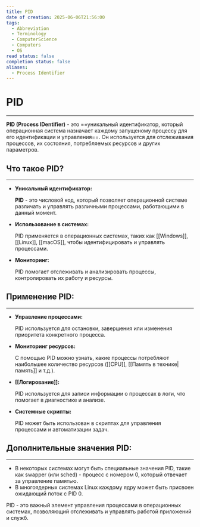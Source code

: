 ```yaml
---
title: PID
date of creation: 2025-06-06T21:56:00
tags:
  - Abbreviation
  - Terminology
  - ComputerScience
  - Computers
  - OS
read status: false
completion status: false
aliases:
  - Process Identifier
---
```

# PID
---

**PID (Process IDentifier)** - это ==уникальный идентификатор, который операционная система назначает каждому запущеному процессу для его идентификации и управления==. Он используется для отслеживания процессов, их состояния, потребляемых ресурсов и других параметров.


## Что такое PID?
---

- **Уникальный идентификатор:**
    
    **PID** - это числовой код, который позволяет операционной системе различать и управлять различными процессами, работающими в данный момент.
    
- **Использование в системах:**
    
    PID применяется в операционных системах, таких как [[Windows]], [[Linux]], [[macOS]], чтобы идентифицировать и управлять процессами.
    
- **Мониторинг:**
    
    PID помогает отслеживать и анализировать процессы, контролировать их работу и ресурсы. 
    


## Применение PID:
---

- **Управление процессами:**
    
    PID используется для остановки, завершения или изменения приоритета конкретного процесса.
    
- **Мониторинг ресурсов:**
    
    С помощью PID можно узнать, какие процессы потребляют наибольшее количество ресурсов ([[CPU]], [[Память в технике|память]] и т.д.).
    
- **[[Логирование]]:**
    
    PID используется для записи информации о процессах в логи, что помогает в диагностике и анализе.
    
- **Системные скрипты:**
    
    PID может быть использован в скриптах для управления процессами и автоматизации задач. 
    


## Дополнительные значения PID:
---

- В некоторых системах могут быть специальные значения PID, такие как swapper (или sched) - процесс с номером 0, который отвечает за управление памятью.
- В многоядерных системах Linux каждому ядру может быть присвоен ожидающий поток с PID 0. 

PID - это важный элемент управления процессами в операционных системах, позволяющий отслеживать и управлять работой приложений и служб.
